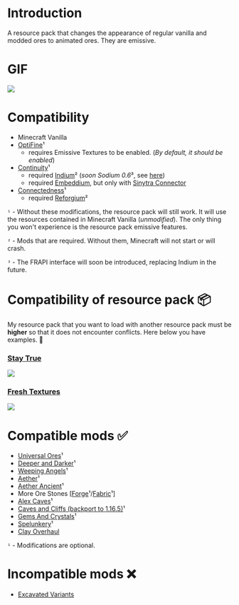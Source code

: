 # Introduction
A resource pack that changes the appearance of regular vanilla and modded ores to animated ores. They are emissive.
# GIF
![](https://github.com/raspberrygitq/Animated-Ore/blob/main/animated.gif)
# Compatibility 
- Minecraft Vanilla
- [OptiFine](https://optifine.net/downloads)¹
    - requires Emissive Textures to be enabled. (*By default, it should be enabled*)
- [Continuity](https://modrinth.com/mod/continuity)¹ 
    - required [Indium](https://modrinth.com/mod/indium)² (*soon Sodium 0.6*³, see [here](https://github.com/CaffeineMC/sodium-fabric/milestone/5))
    - required [Embeddium](https://modrinth.com/mod/embeddium), but only with [Sinytra Connector](https://modrinth.com/mod/connector)
- [Connectedness](https://modrinth.com/mod/connectedness)¹ 
    - required [Reforgium](https://modrinth.com/mod/reforgium)²

`¹` - Without these modifications, the resource pack will still work. It will use the resources contained in Minecraft Vanilla (*unmodified*). The only thing you won't experience is the resource pack emissive features.

`²` - Mods that are required. Without them, Minecraft will not start or will crash.

`³` - The FRAPI interface will soon be introduced, replacing Indium in the future.
# Compatibility of resource pack 📦
My resource pack that you want to load with another resource pack must be **higher** so that it does not encounter conflicts. Here below you have examples. 🔽

### [Stay True](https://www.curseforge.com/minecraft/texture-packs/stay-true)

![](https://i.imgur.com/AhRSIWP.png)

### [Fresh Textures](https://modrinth.com/resourcepack/fresh-textures)

![](https://i.imgur.com/LzkMrob.png)

# Compatible mods ✅
- [Universal Ores](https://modrinth.com/mod/universal_ores)¹
- [Deeper and Darker](https://modrinth.com/mod/deeperdarker)¹
- [Weeping Angels](https://modrinth.com/mod/weeping-angels)¹
- [Aether](https://modrinth.com/mod/aether)¹
- [Aether Ancient](https://modrinth.com/mod/ancient-aether)¹
- More Ore Stones [[Forge](https://www.curseforge.com/minecraft/mc-mods/mores-forge)¹/[Fabric](https://modrinth.com/mod/mores)¹]
- [Alex Caves](https://modrinth.com/mod/alexs-caves)¹
- [Caves and Cliffs (backport to 1.16.5)](https://www.curseforge.com/minecraft/mc-mods/caves-and-cliffs-backport)¹
- [Gems And Crystals](https://www.curseforge.com/minecraft/mc-mods/gems-and-crystals)¹
- [Spelunkery](https://modrinth.com/mod/spelunkery)¹
- [Clay Overhaul](https://www.curseforge.com/minecraft/mc-mods/clay-overhaul)

`¹` - Modifications are optional.
# Incompatible mods ❌
- [Excavated Variants](https://modrinth.com/mod/excavated_variants)
